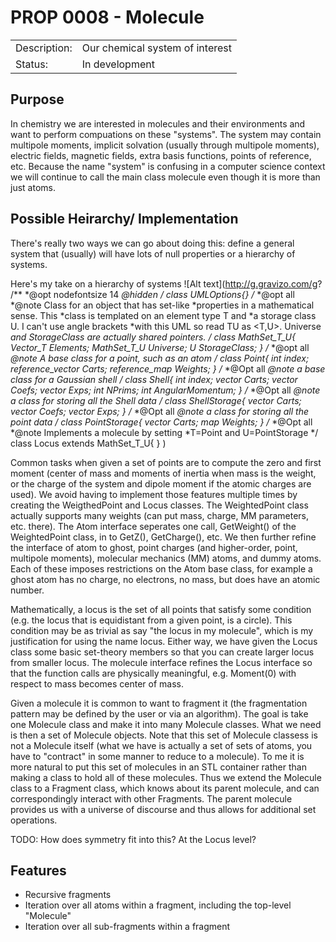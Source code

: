 # PROP 0008 - Molecule

|                |                                           |
|:---------------|:------------------------------------------|
| Description:   | Our chemical system of interest           |
| Status:        | In development                            |
 

## Purpose
 In chemistry we are interested in molecules and their environments and want to perform compuations on these "systems".  The system may contain multipole moments, implicit solvation (usually through multipole moments), electric fields, magnetic fields, extra basis functions, points of reference, etc.  Because the name "system" is confusing in a computer science context we will continue to call the main class molecule even though it is more than just atoms.
 
## Possible Heirarchy/ Implementation
There's really two ways we can go about doing this: define a general system that (usually) will have  lots of null properties or a hierarchy of systems.

Here's my take on a hierarchy of systems
![Alt text](http://g.gravizo.com/g?
/**
*@opt nodefontsize 14
*@hidden
*/
class UMLOptions{}
/**
*@opt all
*@note Class for an object that has set-like
*properties in a mathematical sense.  This
*class is templated on an element type T and
*a storage class U.  I can't use angle brackets
*with this UML so read TU as <T,U>.  Universe
*and StorageClass are actually shared pointers.
*/
class MathSet_T_U{
Vector_T Elements;
MathSet_T_U Universe;
U StorageClass;
}
/**
*@opt all
*@note A base class for a point, such as an atom
*/
class Point{
int index;
reference_vector Carts;
reference_map Weights;
}
/**
*@Opt all
*@note a base class for a Gaussian shell
*/
class Shell{
int index;
vector Carts;
vector Coefs;
vector Exps;
int NPrims;
int AngularMomentum;
}
/**
*@Opt all
*@note a class for storing all the Shell data
*/
class ShellStorage{
vector Carts;
vector Coefs;
vector Exps;
}
/**
*@Opt all
*@note a class for storing all the point data
*/
class PointStorage{
vector Carts;
map Weights;
}
/**
*@Opt all
*@note Implements a molecule by setting
*T=Point and U=PointStorage
*/
class Locus extends MathSet_T_U{
}
)

Common tasks when given a set of points are to compute the zero and first moment (center of mass and moments of inertia when mass is the weight, or the charge of the system and dipole moment if the atomic charges are used).  We avoid having to implement those features multiple times by creating the WeigthedPoint and Locus classes.  The WeightedPoint class actually supports many weights (can put mass, charge, MM parameters, etc. there).  The Atom interface seperates one call, GetWeight() of the WeightedPoint class, in to GetZ(), GetCharge(), etc.  We then further refine the interface of atom to ghost, point charges (and higher-order, point, multipole moments), molecular mechanics (MM) atoms, and dummy atoms.  Each of these imposes restrictions on the Atom base class, for example a ghost atom has no charge, no electrons, no mass, but does have an atomic number.  

Mathematically, a locus is the set of all points that satisfy some condition (e.g. the locus that is equidistant from a given
point, is a circle).  This condition may be as trivial as say "the locus in my molecule", which is my justification for using the name locus.  Either way, we have given the Locus class some basic set-theory members so that you can create larger locus from smaller locus.  The molecule interface refines the Locus interface so that the function calls are physically meaningful, e.g. Moment(0) with respect to mass becomes center of mass. 

Given a molecule it is common to want to fragment it (the fragmentation pattern may be defined by the user or via an algorithm). The goal is take one Molecule class and make it into many Molecule classes.  What we need is then a set of Molecule objects.  Note that this set of Molecule classess is not a Molecule itself (what we have is actually a set of sets of atoms, you have to "contract" in some manner to reduce to a molecule).  To me it is more natural to put this set of molecules in an STL container rather than making a class to hold all of these molecules.  Thus we extend the Molecule class to a Fragment class, which knows about its parent molecule, and can correspondingly interact with other Fragments.  The parent molecule provides us with a universe of discourse and thus allows for additional set operations.

TODO: How does symmetry fit into this?  At the Locus level?

## Features
 * Recursive fragments
 * Iteration over all atoms within a fragment, including the top-level "Molecule"
 * Iteration over all sub-fragments within a fragment
